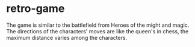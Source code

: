 # retro-game
The game is similar to the battlefield from Heroes of the might and magic. The directions of the characters' moves are like the queen's in chess, the maximum distance varies among the characters.